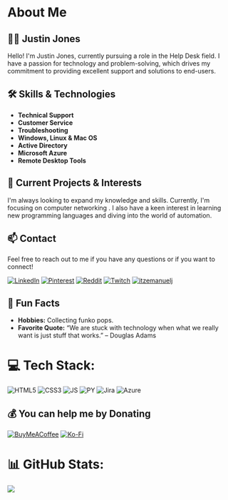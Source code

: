 # About Me

## 👨‍💻 Justin Jones

Hello! I'm Justin Jones, currently pursuing a role in the Help Desk field. I have a passion for technology and problem-solving, which drives my commitment to providing excellent support and solutions to end-users.

## 🛠️ Skills & Technologies

- **Technical Support**
- **Customer Service**
- **Troubleshooting**
- **Windows, Linux & Mac OS**
- **Active Directory**
- **Microsoft Azure**
- **Remote Desktop Tools**

## 🌱 Current Projects & Interests

I'm always looking to expand my knowledge and skills. Currently, I'm focusing on computer networking . I also have a keen interest in learning new programming languages and diving into the world of automation.

## 📫 Contact
Feel free to reach out to me if you have any questions or if you want to connect!

[![LinkedIn](https://img.shields.io/badge/LinkedIn-%230077B5.svg?logo=linkedin&logoColor=white)](https://linkedin.com/in/https://www.linkedin.com/in/itzemanuelj/) 
[![Pinterest](https://img.shields.io/badge/Pinterest-%23E60023.svg?logo=Pinterest&logoColor=white)](https://pinterest.com/itzemanuelj) 
[![Reddit](https://img.shields.io/badge/Reddit-%23FF4500.svg?logo=Reddit&logoColor=white)](https://reddit.com/user/itzemanuelj) 
[![Twitch](https://img.shields.io/badge/Twitch-%239146FF.svg?logo=Twitch&logoColor=white)](https://twitch.tv/itzemanuelj) 
[![itzemanuelj](https://img.shields.io/badge/X-black.svg?logo=X&logoColor=white)](https://x.com/https://x.com/itzemanuelj) 

## 🌟 Fun Facts

- **Hobbies:** Collecting funko pops.
- **Favorite Quote:** “We are stuck with technology when what we really want is just stuff that works.” – Douglas Adams

# 💻 Tech Stack:
![HTML5](https://img.shields.io/badge/html5-%23E34F26.svg?style=for-the-badge&logo=html5&logoColor=white) ![CSS3](https://img.shields.io/badge/css3-%231572B6.svg?style=for-the-badge&logo=css3&logoColor=white)
![JS](https://img.shields.io/badge/javascript-%23323330.svg?style=for-the-badge&logo=javascript&logoColor=%23F7DF1E) 
![PY](https://img.shields.io/badge/python-%2320232a.svg?style=for-the-badge&logo=python&logoColor=%2361DAFB)
![Jira](https://img.shields.io/badge/jira-%230A0FFF.svg?style=for-the-badge&logo=jira&logoColor=white) 
![Azure](https://img.shields.io/badge/azure-%230072C6.svg?style=for-the-badge&logo=microsoftazure&logoColor=white)

## 💰 You can help me by Donating
[![BuyMeACoffee](https://img.shields.io/badge/Buy%20Me%20a%20Coffee-ffdd00?style=for-the-badge&logo=buy-me-a-coffee&logoColor=black)](https://buymeacoffee.com/https://buymeacoffee.com/itzemanuelj) 
[![Ko-Fi](https://img.shields.io/badge/Ko--fi-F16061?style=for-the-badge&logo=ko-fi&logoColor=white)](https://ko-fi.com/https://ko-fi.com/itzemanuelj) 

# 📊 GitHub Stats:
![](https://github-readme-stats.vercel.app/api/top-langs/?username=Itzemanuelj&theme=dark&hide_border=true&include_all_commits=true&count_private=true&layout=compact)



<!-- Proudly created with GPRM ( https://gprm.itsvg.in ) -->
